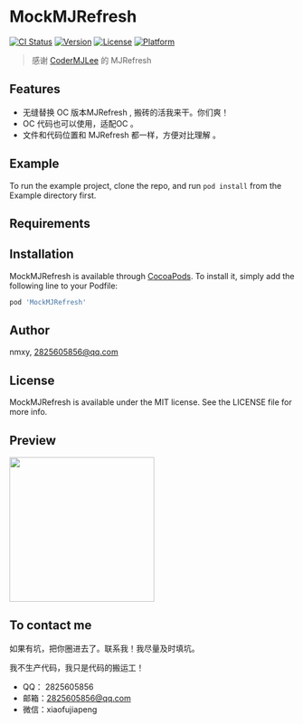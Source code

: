 # MockMJRefresh

[![CI Status](https://img.shields.io/travis/zhaozp/MockMJRefresh.svg?style=flat)](https://travis-ci.org/zhaozp/MockMJRefresh)
[![Version](https://img.shields.io/cocoapods/v/MockMJRefresh.svg?style=flat)](https://cocoapods.org/pods/MockMJRefresh)
[![License](https://img.shields.io/cocoapods/l/MockMJRefresh.svg?style=flat)](https://cocoapods.org/pods/MockMJRefresh)
[![Platform](https://img.shields.io/cocoapods/p/MockMJRefresh.svg?style=flat)](https://cocoapods.org/pods/MockMJRefresh)



>  感谢    [CoderMJLee](<https://github.com/CoderMJLee/MJRefresh>) 的 MJRefresh  
>
>  

## Features

- 无缝替换 OC 版本MJRefresh , 搬砖的活我来干。你们爽！
- OC 代码也可以使用，适配OC 。
- 文件和代码位置和 MJRefresh 都一样，方便对比理解 。

## Example

To run the example project, clone the repo, and run `pod install` from the Example directory first.

## Requirements

## Installation

MockMJRefresh is available through [CocoaPods](https://cocoapods.org). To install
it, simply add the following line to your Podfile:

```ruby
pod 'MockMJRefresh'
```

## Author

nmxy, 2825605856@qq.com

## License

MockMJRefresh is available under the MIT license. See the LICENSE file for more info.

## Preview


<img src="https://github.com/IT-ZhongPeng/MockMJRefresh/blob/master/Example/refresh.gif" width=256 />



## To contact me

如果有坑，把你圈进去了。联系我！我尽量及时填坑。 

我不生产代码，我只是代码的搬运工！

- QQ： 2825605856
- 邮箱：2825605856@qq.com
- 微信：xiaofujiapeng

